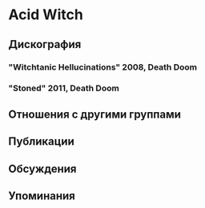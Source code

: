 # Acid Witch



## Дискография

### "Witchtanic Hellucinations" 2008, Death Doom



### "Stoned" 2011, Death Doom




## Отношения с другими группами


## Публикации


## Обсуждения


## Упоминания

